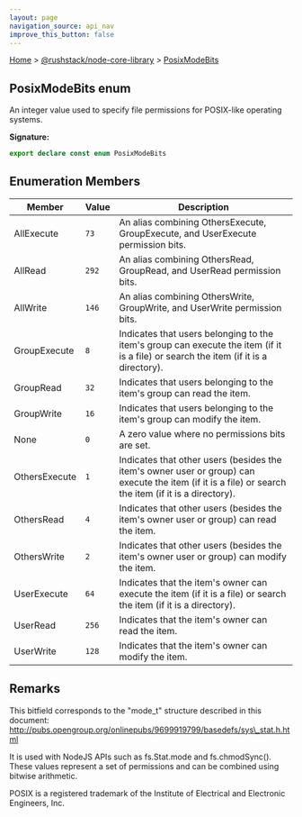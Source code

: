 ```yaml
---
layout: page
navigation_source: api_nav
improve_this_button: false
---
```



[Home](./index.md) &gt; [@rushstack/node-core-library](./node-core-library.md) &gt; [PosixModeBits](./node-core-library.posixmodebits.md)

## PosixModeBits enum

An integer value used to specify file permissions for POSIX-like operating systems.

<b>Signature:</b>

```typescript
export declare const enum PosixModeBits
```

## Enumeration Members

|  Member | Value | Description |
|  --- | --- | --- |
|  AllExecute | <code>73</code> | An alias combining OthersExecute, GroupExecute, and UserExecute permission bits. |
|  AllRead | <code>292</code> | An alias combining OthersRead, GroupRead, and UserRead permission bits. |
|  AllWrite | <code>146</code> | An alias combining OthersWrite, GroupWrite, and UserWrite permission bits. |
|  GroupExecute | <code>8</code> | Indicates that users belonging to the item's group can execute the item (if it is a file) or search the item (if it is a directory). |
|  GroupRead | <code>32</code> | Indicates that users belonging to the item's group can read the item. |
|  GroupWrite | <code>16</code> | Indicates that users belonging to the item's group can modify the item. |
|  None | <code>0</code> | A zero value where no permissions bits are set. |
|  OthersExecute | <code>1</code> | Indicates that other users (besides the item's owner user or group) can execute the item (if it is a file) or search the item (if it is a directory). |
|  OthersRead | <code>4</code> | Indicates that other users (besides the item's owner user or group) can read the item. |
|  OthersWrite | <code>2</code> | Indicates that other users (besides the item's owner user or group) can modify the item. |
|  UserExecute | <code>64</code> | Indicates that the item's owner can execute the item (if it is a file) or search the item (if it is a directory). |
|  UserRead | <code>256</code> | Indicates that the item's owner can read the item. |
|  UserWrite | <code>128</code> | Indicates that the item's owner can modify the item. |

## Remarks

This bitfield corresponds to the "mode\_t" structure described in this document: http://pubs.opengroup.org/onlinepubs/9699919799/basedefs/sys\_stat.h.html

It is used with NodeJS APIs such as fs.Stat.mode and fs.chmodSync(). These values represent a set of permissions and can be combined using bitwise arithmetic.

POSIX is a registered trademark of the Institute of Electrical and Electronic Engineers, Inc.
